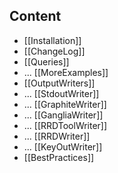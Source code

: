 ## Content

* [[Installation]]
* [[ChangeLog]]
* [[Queries]]
* ... [[MoreExamples]]
* [[OutputWriters]]
* ... [[StdoutWriter]]
* ... [[GraphiteWriter]]
* ... [[GangliaWriter]]
* ... [[RRDToolWriter]]
* ... [[RRDWriter]]
* ... [[KeyOutWriter]]
* [[BestPractices]]
